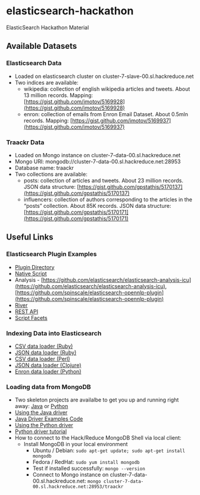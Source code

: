elasticsearch-hackathon
=======================

ElasticSearch Hackathon Material

## Available Datasets
### Elasticsearch Data
- Loaded on elasticsearch cluster on cluster-7-slave-00.sl.hackreduce.net
- Two indices are available:
  - wikipedia: collection of english wikipedia articles and tweets. About 13 million records. Mapping: [https://gist.github.com/imotov/5169928](https://gist.github.com/imotov/5169928)
  - enron: collection of emails from Enron Email Dataset. About 0.5mln records. Mapping: [https://gist.github.com/imotov/5169937](https://gist.github.com/imotov/5169937)

### Traackr Data
- Loaded on Mongo instance on cluster-7-data-00.sl.hackreduce.net
- Mongo URI: mongodb://cluster-7-data-00.sl.hackreduce.net:28953
- Database name: traackr
- Two collections are available:
  - posts: collection of articles and tweets. About 23 million records. JSON data structure: [https://gist.github.com/gpstathis/5170137](https://gist.github.com/gpstathis/5170137)
  - influencers: collection of authors corresponding to the articles in the “posts” collection. About 85K records. JSON data structure: [https://gist.github.com/gpstathis/5170171](https://gist.github.com/gpstathis/5170171)

## Useful Links
### Elasticsearch Plugin Examples
- [Plugin Directory](http://www.elasticsearch.org/guide/reference/modules/plugins.html)
- [Native Script](https://github.com/imotov/elasticsearch-native-script-example)
- Analysis - [https://github.com/elasticsearch/elasticsearch-analysis-icu](https://github.com/elasticsearch/elasticsearch-analysis-icu), [https://github.com/spinscale/elasticsearch-opennlp-plugin](https://github.com/spinscale/elasticsearch-opennlp-plugin)
- [River](https://github.com/elasticsearch/elasticsearch-river-wikipedia)
- [REST API](https://github.com/imotov/elasticsearch-just-source)
- [Script Facets](https://github.com/imotov/elasticsearch-facet-scripts)

### Indexing Data into Elasticsearch
- [CSV data loader (Ruby)](https://gist.github.com/karmi/5135885#file-import-rb)
- [JSON data loader (Ruby)](https://github.com/karmi/tire-contrib/tree/importer/lib/tire/importer)
- [CSV data loader (Perl)](https://gist.github.com/clintongormley/5136749)
- [JSON data loader (Clojure)](https://github.com/elasticsearch/stream2es)
- [Enron data loader (Python)](https://github.com/imotov/elasticsearch-test-scripts/tree/master/enron)

### Loading data from MongoDB
- Two skeleton projects are availalbe to get you up and running right away: [Java](https://github.com/hackreduce/elasticsearch-hackathon/tree/master/java/mongo-data) or [Python](https://github.com/hackreduce/elasticsearch-hackathon/tree/master/python/mongo-data)
- [Using the Java driver](http://docs.mongodb.org/ecosystem/tutorial/getting-started-with-java-driver/)
- [Java Driver Examples Code](https://github.com/mongodb/mongo-java-driver/blob/master/examples/QuickTour.java)
- [Using the Python driver](http://docs.mongodb.org/ecosystem/drivers/python/)
- [Python driver tutorial](http://api.mongodb.org/python/current/tutorial.html)
- How to connect to the Hack/Reduce MongoDB Shell via local client:
  * Install MongoDB in your local environment
    * Ubuntu / Debian: `sudo apt-get update; sudo apt-get install mongodb`
    * Fedora / RedHat: `sudo yum install mongodb`
    * Test if installed successfully: `mongo --version`
    * Connect to Mongo instance on cluster-7-data-00.sl.hackreduce.net: `mongo cluster-7-data-00.sl.hackreduce.net:28953/traackr`
